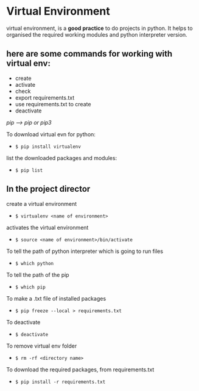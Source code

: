 # Virtual Environment

virtual environment, is a **good practice** to do projects in python.
It helps to organised the required working modules and python interpreter version.

## here are some commands for working with virtual env:
* create
* activate
* check
* export requirements.txt
* use requirements.txt to create 
* deactivate


*pip --> pip or pip3*

To download virtual evn for python:

* `$ pip install virtualenv`

list the downloaded packages and modules:

* `$ pip list`

## In the project director

create a virtual environment

* `$ virtualenv <name of environment>`

activates the virtual environment

* `$ source <name of environment>/bin/activate`

To tell the path of python interpreter which is going to run files
* `$ which python`

To tell the path of the pip
* `$ which pip`

To make a .txt file of installed packages
* `$ pip freeze --local > requirements.txt`

To deactivate
* `$ deactivate`

To remove virtual env folder
* `$ rm -rf <directory name>`

To download the required packages, from requirements.txt
* `$ pip install -r requirements.txt`


